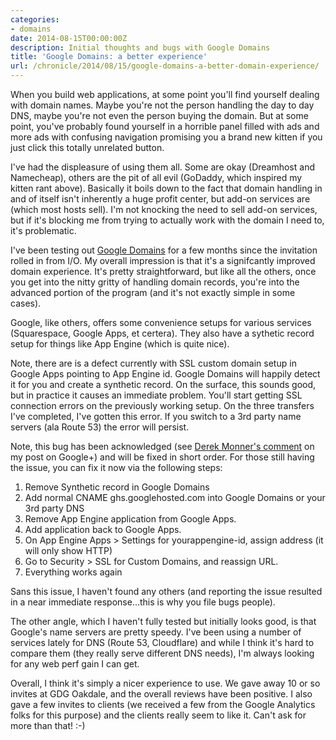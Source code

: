 ```yaml
---
categories:
- domains
date: 2014-08-15T00:00:00Z
description: Initial thoughts and bugs with Google Domains
title: 'Google Domains: a better experience'
url: /chronicle/2014/08/15/google-domains-a-better-domain-experience/
---
```


When you build web applications, at some point you'll find yourself dealing with domain names. Maybe you're not the person handling the day to day DNS, maybe you're not even the person buying the domain. But at some point, you've probably found yourself in a horrible panel filled with ads and more ads with confusing navigation promising you a brand new kitten if you just click this totally unrelated button.

I've had the displeasure of using them all. Some are okay (Dreamhost and Namecheap), others are the pit of all evil (GoDaddy, which inspired my kitten rant above). Basically it boils down to the fact that domain handling in and of itself isn't inherently a huge profit center, but add-on services are (which most hosts sell). I'm not knocking the need to sell add-on services, but if it's blocking me from trying to actually work with the domain I need to, it's problematic.

I've been testing out [Google Domains](https://domains.google.com/about/) for a few months since the invitation rolled in from I/O. My overall impression is that it's a signifcantly improved domain experience. It's pretty straightforward, but like all the others, once you get into the nitty gritty of handling domain records, you're into the advanced portion of the program (and it's not exactly simple in some cases).

Google, like others, offers some convenience setups for various services (Squarespace, Google Apps, et certera). They also have a sythetic record setup for things like App Engine (which is quite nice).

Note, there are is a defect currently with SSL custom domain setup in Google Apps pointing to App Engine id. Google Domains will happily detect it for you and create a synthetic record. On the surface, this sounds good, but in practice it causes an immediate problem. You'll start getting SSL connection errors on the previously working setup. On the three transfers I've completed, I've gotten this error. If you switch to a 3rd party name servers (ala Route 53) the error will persist.

Note, this bug has been acknowledged (see [Derek Monner's comment](https://plus.google.com/106603156529760508714/posts/R3VjCiSYJaQ) on my post on Google+) and will be fixed in short order. For those still having the issue, you can fix it now via the following steps:

1. Remove Synthetic record in Google Domains
2. Add normal CNAME ghs.googlehosted.com into Google Domains or your 3rd party DNS
3. Remove App Engine application from Google Apps.
4. Add application back to Google Apps.
5. On App Engine Apps > Settings for yourappengine-id, assign address (it will only show HTTP)
6. Go to Security > SSL for Custom Domains, and reassign URL.
7. Everything works again

Sans this issue, I haven't found any others (and reporting the issue resulted in a near immediate response...this is why you file bugs people).

The other angle, which I haven't fully tested but initially looks good, is that Google's name servers are pretty speedy. I've been using a number of services lately for DNS (Route 53, Cloudflare) and while I think it's hard to compare them (they really serve different DNS needs), I'm always looking for any web perf gain I can get.

Overall, I think it's simply a nicer experience to use. We gave away 10 or so invites at GDG Oakdale, and the overall reviews have been positive. I also gave a few invites to clients (we received a few from the Google Analytics folks for this purpose) and the clients really seem to like it.  Can't ask for more than that! :-)
